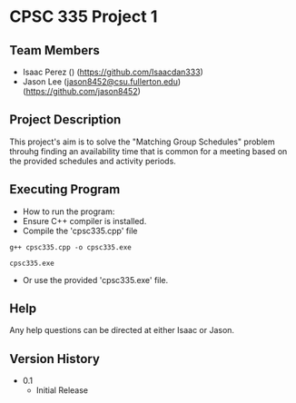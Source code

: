 # CPSC 335 Project 1

## Team Members
* Isaac Perez () (https://github.com/Isaacdan333)
* Jason Lee (jason8452@csu.fullerton.edu) (https://github.com/jason8452)

## Project Description
This project's aim is to solve the "Matching Group Schedules" problem throuhg finding an availability time that is common for a meeting based on the provided schedules and activity periods.

## Executing Program

* How to run the program:
* Ensure C++ compiler is installed.
* Compile the 'cpsc335.cpp' file
```
g++ cpsc335.cpp -o cpsc335.exe
```
```
cpsc335.exe
```
* Or use the provided 'cpsc335.exe' file.

## Help

Any help questions can be directed at either Isaac or Jason.

## Version History

* 0.1
    * Initial Release
